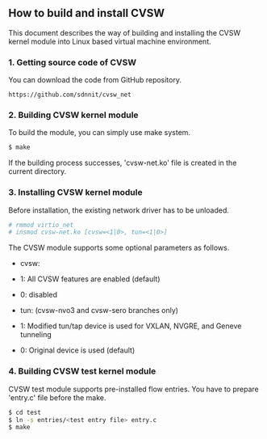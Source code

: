 ## How to build and install CVSW       


This document describes the way of building and installing the CVSW 
kernel module into Linux based virtual machine environment.


### 1. Getting source code of CVSW

You can download the code from GitHub repository.

    https://github.com/sdnnit/cvsw_net



### 2. Building CVSW kernel module

To build the module, you can simply use make system.

```sh
$ make
```

If the building process successes, 'cvsw-net.ko' file is created in the current directory.



### 3. Installing CVSW kernel module

Before installation, the existing network driver has to be unloaded.

```sh
# rmmod virtio_net
# insmod cvsw-net.ko [cvsw=<1|0>, tun=<1|0>]
```
The CVSW module supports some optional parameters as follows.

* cvsw: 
 * 1: All CVSW features are enabled (default)
 * 0: disabled

* tun: (cvsw-nvo3 and cvsw-sero branches only)
 * 1: Modified tun/tap device is used for VXLAN, NVGRE, and Geneve tunneling
 * 0: Original device is used (default)



### 4. Building CVSW test kernel module

CVSW test module supports pre-installed flow entries. You have to prepare 'entry.c' file before the make.

```sh
$ cd test
$ ln -s entries/<test entry file> entry.c
$ make
```
